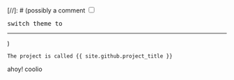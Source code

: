 <html><head></head><body>
<span id="markdown_header_comment">
[//]: # (possibly a comment
	<input type="checkbox" id="the_sun"/>
	<div id="all_the_stuffs_shall_go_here">
		<label for="the_sun"><pre id="darkmodetext">switch theme to </pre><hr></label>
)
</span>

    The project is called {{ site.github.project_title }} 
ahoy!
coolio

</div></body></html>
